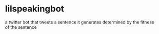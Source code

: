 # lilspeakingbot
a twitter bot that tweets a sentence it generates determined by the fitness of the sentence
